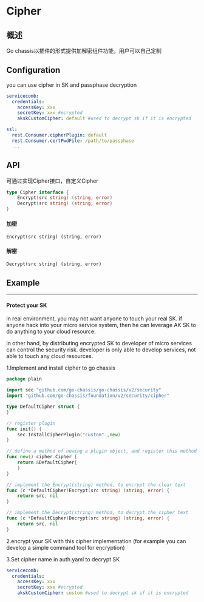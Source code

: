 # Cipher
## 概述
Go chassis以插件的形式提供加解密组件功能，用户可以自己定制

## Configuration

you can use cipher in SK and passphase decryption

```yaml
servicecomb:
  credentials:
    accessKey: xxx
    secretKey: xxx #ecrypted
    akskCustomCipher: default #used to decrypt sk if it is encrypted
```
```yaml
ssl:
  rest.Consumer.cipherPlugin: default
  rest.Consumer.certPwdFile: /path/to/passphase
  ...
```

## API

可通过实现Cipher接口，自定义Cipher

```go
type Cipher interface {
    Encrypt(src string) (string, error)
    Decrypt(src string) (string, error)
}
```
#### 加密

```
Encrypt(src string) (string, error)
```

#### 解密

```
Decrypt(src string) (string, error)
```

## Example

---

#### Protect your SK
in real environment, you may not want anyone to touch your real SK.
if anyone hack into your micro service system, 
then he can leverage AK SK to do anything to your cloud resource.

in other hand, by distributing encrypted SK to developer of micro services
can control the security risk. developer is only able to develop services, not able 
to touch any cloud resources. 


1.Implement and install cipher to go chassis
```go
package plain

import sec "github.com/go-chassis/go-chassis/v2/security"
import "github.com/go-chassis/foundation/v2/security/cipher"

type DefaultCipher struct {
}

// register plugin 
func init() {
    sec.InstallCipherPlugin("custom" ,new)
}

// define a method of newing a plugin object, and register this method
func new() cipher.Cipher {
    return &DefaultCipher{
    }
}

// implement the Encrypt(string) method, to encrypt the clear text
func (c *DefaultCipher)Encrypt(src string) (string, error) {
    return src, nil
}

// implement the Decrypt(string) method, to decrypt the cipher text
func (c *DefaultCipher)Decrypt(src string) (string, error) {
    return src, nil
}
```
2.encrypt your SK with this cipher implementation
(for example you can develop a simple command tool for encryption)

3.Set cipher name in auth.yaml to decrypt SK
```yaml
servicecomb:
  credentials:
    accessKey: xxx
    secretKey: xxx #ecrypted
    akskCustomCipher: custom #used to decrypt sk if it is encrypted
```